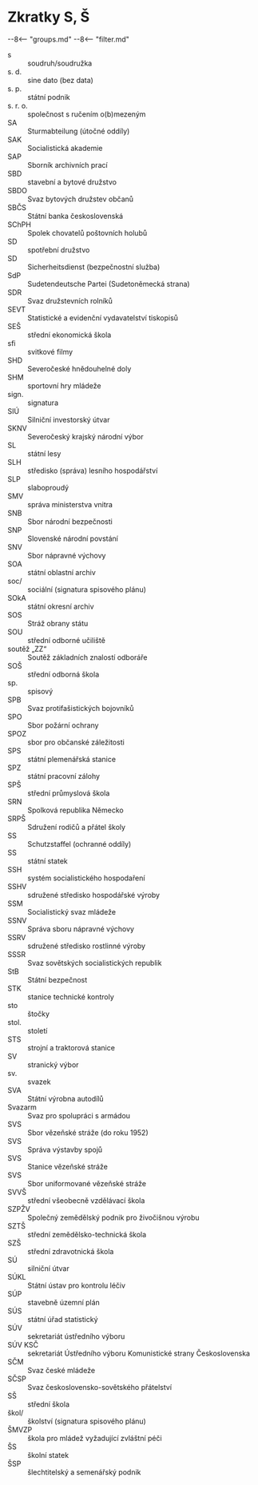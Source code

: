 ﻿# Zkratky S, Š

--8<-- "groups.md"
--8<-- "filter.md"

<dl class="abbr-list">
<dt>s</dt>
<dd>soudruh/soudružka</dd>
<dt>s. d.</dt>
<dd>sine dato (bez data)</dd>
<dt>s. p.</dt>
<dd>státní podnik</dd>
<dt>s. r. o.</dt>
<dd>společnost s ručením o(b)mezeným</dd>
<dt>SA</dt>
<dd>Sturmabteilung (útočné oddíly)</dd>
<dt>SAK</dt>
<dd>Socialistická akademie</dd>
<dt>SAP</dt>
<dd>Sborník archivních prací</dd>
<dt>SBD</dt>
<dd>stavební a bytové družstvo</dd>
<dt>SBDO</dt>
<dd>Svaz bytových družstev občanů</dd>
<dt>SBČS</dt>
<dd>Státní banka československá</dd>
<dt>SChPH</dt>
<dd>Spolek chovatelů poštovních holubů</dd>
<dt>SD</dt>
<dd>spotřební družstvo</dd>
<dt>SD</dt>
<dd>Sicherheitsdienst (bezpečnostní služba)</dd>
<dt>SdP</dt>
<dd>Sudetendeutsche Partei (Sudetoněmecká strana)</dd>
<dt>SDR</dt>
<dd>Svaz družstevních rolníků</dd>
<dt>SEVT</dt>
<dd>Statistické a evidenční vydavatelství tiskopisů</dd>
<dt>SEŠ</dt>
<dd>střední ekonomická škola</dd>
<dt>sfi</dt>
<dd>svitkové filmy</dd>
<dt>SHD</dt>
<dd>Severočeské hnědouhelné doly</dd>
<dt>SHM</dt>
<dd>sportovní hry mládeže</dd>
<dt>sign.</dt>
<dd>signatura</dd>
<dt>SIÚ</dt>
<dd>Silniční investorský útvar</dd>
<dt>SKNV</dt>
<dd>Severočeský krajský národní výbor</dd>
<dt>SL</dt>
<dd>státní lesy</dd>
<dt>SLH</dt>
<dd>středisko (správa) lesního hospodářství</dd>
<dt>SLP</dt>
<dd>slaboproudý</dd>
<dt>SMV</dt>
<dd>správa ministerstva vnitra</dd>
<dt>SNB</dt>
<dd>Sbor národní bezpečnosti</dd>
<dt>SNP</dt>
<dd>Slovenské národní povstání</dd>
<dt>SNV</dt>
<dd>Sbor nápravné výchovy</dd>
<dt>SOA</dt>
<dd>státní oblastní archiv</dd>
<dt>soc/</dt>
<dd>sociální (signatura spisového plánu)</dd>
<dt>SOkA</dt>
<dd>státní okresní archiv</dd>
<dt>SOS</dt>
<dd>Stráž obrany státu</dd>
<dt>SOU</dt>
<dd>střední odborné učiliště</dd>
<dt>soutěž „ZZ“</dt>
<dd>Soutěž základních znalostí odboráře</dd>
<dt>SOŠ</dt>
<dd>střední odborná škola</dd>
<dt>sp.</dt>
<dd>spisový</dd>
<dt>SPB</dt>
<dd>Svaz protifašistických bojovníků</dd>
<dt>SPO</dt>
<dd>Sbor požární ochrany</dd>
<dt>SPOZ</dt>
<dd>sbor pro občanské záležitosti</dd>
<dt>SPS</dt>
<dd>státní plemenářská stanice</dd>
<dt>SPZ</dt>
<dd>státní pracovní zálohy</dd>
<dt>SPŠ</dt>
<dd>střední průmyslová škola</dd>
<dt>SRN</dt>
<dd>Spolková republika Německo</dd>
<dt>SRPŠ</dt>
<dd>Sdružení rodičů a přátel školy</dd>
<dt>SS</dt>
<dd>Schutzstaffel (ochranné oddíly)</dd>
<dt>SS</dt>
<dd>státní statek</dd>
<dt>SSH</dt>
<dd>systém socialistického hospodaření</dd>
<dt>SSHV</dt>
<dd>sdružené středisko hospodářské výroby</dd>
<dt>SSM</dt>
<dd>Socialistický svaz mládeže</dd>
<dt>SSNV</dt>
<dd>Správa sboru nápravné výchovy</dd>
<dt>SSRV</dt>
<dd>sdružené středisko rostlinné výroby</dd>
<dt>SSSR</dt>
<dd>Svaz sovětských socialistických republik</dd>
<dt>StB</dt>
<dd>Státní bezpečnost</dd>
<dt>STK</dt>
<dd>stanice technické kontroly</dd>
<dt>sto</dt>
<dd>štočky</dd>
<dt>stol.</dt>
<dd>století</dd>
<dt>STS</dt>
<dd>strojní a traktorová stanice</dd>
<dt>SV</dt>
<dd>stranický výbor</dd>
<dt>sv.</dt>
<dd>svazek</dd>
<dt>SVA</dt>
<dd>Státní výrobna autodílů</dd>
<dt>Svazarm</dt>
<dd>Svaz pro spolupráci s armádou</dd>
<dt>SVS</dt>
<dd>Sbor vězeňské stráže (do roku 1952)</dd>
<dt>SVS</dt>
<dd>Správa výstavby spojů</dd>
<dt>SVS</dt>
<dd>Stanice vězeňské stráže</dd>
<dt>SVS</dt>
<dd>Sbor uniformované vězeňské stráže</dd>
<dt>SVVŠ</dt>
<dd>střední všeobecně vzdělávací škola</dd>
<dt>SZPŽV</dt>
<dd>Společný zemědělský podnik pro živočišnou výrobu</dd>
<dt>SZTŠ</dt>
<dd>střední zemědělsko-technická škola</dd>
<dt>SZŠ</dt>
<dd>střední zdravotnická škola</dd>
<dt>SÚ</dt>
<dd>silniční útvar</dd>
<dt>SÚKL</dt>
<dd>Státní ústav pro kontrolu léčiv</dd>
<dt>SÚP</dt>
<dd>stavebně územní plán</dd>
<dt>SÚS</dt>
<dd>státní úřad statistický</dd>
<dt>SÚV</dt>
<dd>sekretariát ústředního výboru</dd>
<dt>SÚV KSČ</dt>
<dd>sekretariát Ústředního výboru Komunistické strany Československa</dd>
<dt>SČM</dt>
<dd>Svaz české mládeže</dd>
<dt>SČSP</dt>
<dd>Svaz československo-sovětského přátelství</dd>
<dt>SŠ</dt>
<dd>střední škola</dd>
<dt>škol/</dt>
<dd>školství (signatura spisového plánu)</dd>
<dt>ŠMVZP</dt>
<dd>škola pro mládež vyžadující zvláštní péči</dd>
<dt>ŠS</dt>
<dd>školní statek</dd>
<dt>ŠSP</dt>
<dd>šlechtitelský a semenářský podnik</dd>
</dl>
